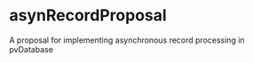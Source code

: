 asynRecordProposal
==================

A proposal for implementing asynchronous record processing in pvDatabase
